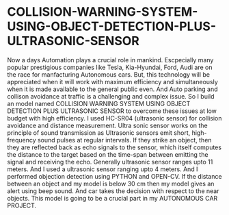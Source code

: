 # COLLISION-WARNING-SYSTEM-USING-OBJECT-DETECTION-PLUS-ULTRASONIC-SENSOR
Now a days Automation plays a crucial role in mankind. Escpecially many popular prestigious companies like Tesla, Kia-Hyundai, Ford, Audi are on the race for manfacturing Autonomous cars. But, this technology will be appreciated when it will work with maximum efficiency and simultaneously when it is made available to the general public even. And Auto parking and collison avoidance at traffic is a challenging and complex issue. So I build an model named COLLISION WARNING SYSTEM USING OBJECT DETECTION PLUS ULTRASONIC SENSOR to overcome these issues at low budget with high efficiency. I used HC-SR04 (ultrasonic sensor) for collision avoidance and distance measurement. Ultra sonic sensor works on the principle of sound transmission as Ultrasonic sensors emit short, high-frequency sound pulses at regular intervals. If they strike an object, then they are reflected back as echo signals to the sensor, which itself computes the distance to the target based on the time-span between emitting the signal and receiving the echo. Generally ultrasonic sensor ranges upto 11 meters. And I used a ultrasonic sensor ranging upto 4 meters. And I performed objection detection using PYTHON and OPEN-CV. If the distance between an object and my model is below 30 cm then my model gives an alert using beep sound. And car takes the decision with respect to the near objects. This model is going to be a crucial part in my AUTONOMOUS CAR PROJECT.
